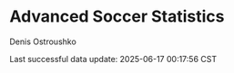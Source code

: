 # Advanced Soccer Statistics
Denis Ostroushko

<!-- gfm -->

Last successful data update: 2025-06-17 00:17:56 CST
